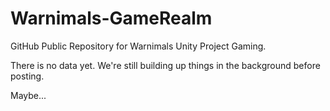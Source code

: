 Warnimals-GameRealm
===================
GitHub Public Repository for Warnimals Unity Project Gaming.

There is no data yet. We're still building up things in the background before posting.

Maybe...
